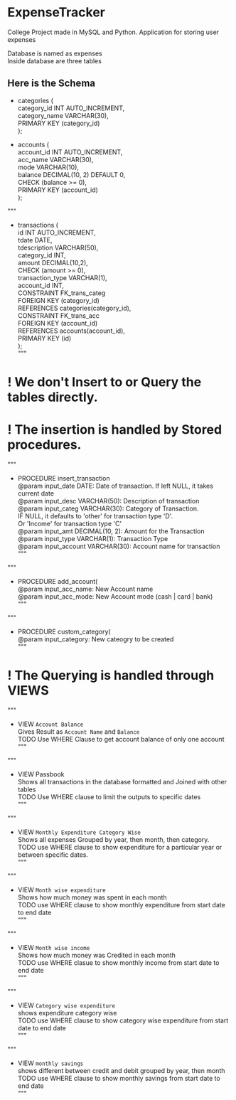 # ExpenseTracker
College Project made in MySQL and Python. Application for storing user expenses

Database is named as expenses  
Inside database are three tables  

## Here is the Schema  

* categories (  
    category_id INT AUTO_INCREMENT,  
    category_name VARCHAR(30),  
    PRIMARY KEY (category_id)  
);

* accounts (  
    account_id INT AUTO_INCREMENT,  
    acc_name VARCHAR(30),  
    mode VARCHAR(10),  
    balance DECIMAL(10, 2) DEFAULT 0,  
    CHECK (balance >= 0),  
    PRIMARY KEY (account_id)  
);

"""  
* transactions (  
    id INT AUTO_INCREMENT,  
    tdate DATE,  
    tdescription VARCHAR(50),  
    category_id INT,  
    amount DECIMAL(10,2),  
    CHECK (amount >= 0),  
    transaction_type VARCHAR(1),  
    account_id INT,  
    CONSTRAINT FK_trans_categ  
    FOREIGN KEY (category_id)   
    REFERENCES categories(category_id),  
    CONSTRAINT FK_trans_acc  
    FOREIGN KEY (account_id)   
    REFERENCES accounts(account_id),  
    PRIMARY KEY (id)  
);  
"""  

# ! We don't Insert to or Query the tables directly.
# ! The insertion is handled by Stored procedures.

"""   
* PROCEDURE insert_transaction  
@param input_date DATE: Date of transaction. If left NULL, it takes current date  
@param input_desc VARCHAR(50): Description of transaction  
@param input_categ VARCHAR(30): Category of Transaction.  
    IF NULL, it defaults to 'other' for transaction type 'D'.   
    Or 'Income' for transaction type 'C'  
@param input_amt DECIMAL(10, 2): Amount for the Transaction  
@param input_type VARCHAR(1): Transaction Type  
@param input_account VARCHAR(30): Account name for transaction  
"""  

"""  
* PROCEDURE add_account(  
@param input_acc_name: New Account name  
@param input_acc_mode: New Account mode (cash | card | bank)  
"""  

"""
* PROCEDURE custom_category(  
@param input_category: New cateogry to be created  
"""  

# ! The Querying is handled through VIEWS  

"""  
* VIEW `Account Balance`  
Gives Result as `Account Name` and `Balance`  
TODO Use WHERE Clause to get account balance of only one account  
"""  

"""  
* VIEW Passbook   
Shows all transactions in the database formatted and Joined with other tables  
TODO Use WHERE clause to limit the outputs to specific dates  
"""  

"""  
* VIEW `Monthly Expenditure Category Wise`  
Shows all expenses Grouped by year, then month, then category.  
TODO use WHERE clause to show expenditure for a particular year or between specific dates.  
"""  

"""  
* VIEW `Month wise expenditure`  
Shows how much money was spent in each month  
TODO use WHERE clause to show monthly expenditure from start date to end date  
"""   

"""  
* VIEW `Month wise income`  
Shows how much money was Credited in each month  
TODO use WHERE clasue to show monthly income from start date to end date  
"""  

"""  
* VIEW `Category wise expenditure`  
shows expenditure category wise  
TODO use WHERE clause to show category wise expenditure from start date to end date  
"""  

"""
* VIEW `monthly savings`  
shows different between credit and debit grouped by year, then month  
TODO use WHERE clause to show monthly savings from start date to end date  
"""  
